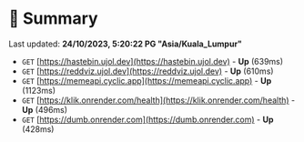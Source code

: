 # 📖 Summary
Last updated: **24/10/2023, 5:20:22 PG "Asia/Kuala_Lumpur"**

- `GET` [https://hastebin.ujol.dev](https://hastebin.ujol.dev) - **Up** (639ms)
- `GET` [https://reddviz.ujol.dev](https://reddviz.ujol.dev) - **Up** (610ms)
- `GET` [https://memeapi.cyclic.app](https://memeapi.cyclic.app) - **Up** (1123ms)
- `GET` [https://klik.onrender.com/health](https://klik.onrender.com/health) - **Up** (496ms)
- `GET` [https://dumb.onrender.com](https://dumb.onrender.com) - **Up** (428ms)
